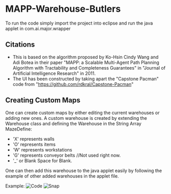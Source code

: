 # MAPP-Warehouse-Butlers
To run the code simply import the project into eclipse and run the java applet in com.ai.major.wrapper

## Citations
 - This is based on the algorithm proposed by Ko-Hsin Cindy Wang and Adi Botea in their paper "MAPP: a Scalable Multi-Agent Path Planning Algorithm with Tractability and Completeness Guarantees" in "Journal of Artificial Intelligence Research" in 2011.
 - The UI has been constructed by taking apart the "Capstone Pacman" code from "https://github.com/rdkral/Capstone-Pacman"

## Creating Custom Maps
One can create custom maps by either editing the current warehouses or adding new ones. A custom warehouse is created by extending the Warehouse class and defining the Warehouse in the String Array MazeDefine:
- 'X' represents walls
- 'O' represents items
- 'W' represents workstations
- 'G' represents conveyor belts //Not used right now.
- '_' or Blank Space for Blank.

One can then add this warehouse to the java applet easily by following the example of other added warehouses in the applet file.

Example:
![Code](https://github.com/altercation/solarized/raw/master/code.png)
![Snap](https://github.com/altercation/solarized/raw/master/snap.png)


